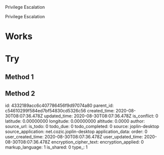 Privilege Escalation

Privilege Escalation

# Works

# Try
## Method 1
## Method 2

id: 4332189acc6c407786456f9d97074a80
parent_id: c54610299f584ed7bf54830cd5326c56
created_time: 2020-08-30T08:07:36.478Z
updated_time: 2020-08-30T08:07:36.478Z
is_conflict: 0
latitude: 0.00000000
longitude: 0.00000000
altitude: 0.0000
author: 
source_url: 
is_todo: 0
todo_due: 0
todo_completed: 0
source: joplin-desktop
source_application: net.cozic.joplin-desktop
application_data: 
order: 0
user_created_time: 2020-08-30T08:07:36.478Z
user_updated_time: 2020-08-30T08:07:36.478Z
encryption_cipher_text: 
encryption_applied: 0
markup_language: 1
is_shared: 0
type_: 1